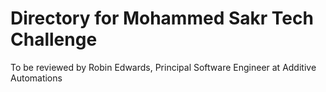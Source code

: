 # Directory for Mohammed Sakr Tech Challenge

To be reviewed by Robin Edwards, Principal Software Engineer at Additive Automations

